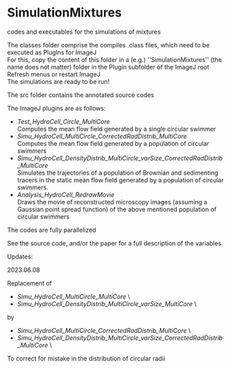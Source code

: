 # SimulationMixtures
codes and executables for the simulations of mixtures

The classes folder comprise the compiles .class files, which need to be executed as PlugIns for ImageJ \
For this, copy the content of this folder in a (e.g.) ''SimulationMixtures'' (the name does not matter) folder in the Plugin subfolder of the ImageJ root \
Refresh menus or restart ImageJ \
The simulations are ready to be run!

The src folder contains the annotated source codes

The ImageJ plugins are as follows:
- _Test_HydroCell_Circle_MultiCore_ \
  Computes the mean flow field generated by a single circular swimmer
- _Simu_HydroCell_MultiCircle_CorrectedRadDistrib_MultiCore_ \
  Computes the mean flow field generated by a population of circular swimmers
- _Simu_HydroCell_DensityDistrib_MultiCircle_varSize_CorrectedRadDistrib_MultiCore_ \
  Simulates the trajectories of a population of Brownian and sedimenting tracers in the static mean flow field generated by a population of circular swimmers.
- _Analysis_HydroCell_RedrawMovie_ \
  Draws the movie of reconstructed microscopy images (assuming a Gaussian point spread function) of the above mentioned population of circular swimmers 

The codes are fully parallelized

See the source code, and/or the paper for a full description of the variables

Updates: 

2023.06.08

Replacement of 

- _Simu_HydroCell_MultiCircle_MultiCore_ \
- _Simu_HydroCell_DensityDistrib_MultiCircle_varSize_MultiCore_ \

by

- _Simu_HydroCell_MultiCircle_CorrectedRadDistrib_MultiCore_ \
- _Simu_HydroCell_DensityDistrib_MultiCircle_varSize_CorrectedRadDistrib_MultiCore_ \

To correct for mistake in the distribution of circular radii
